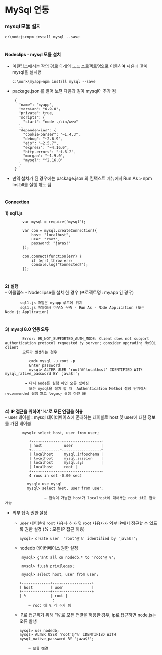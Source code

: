 # MySql 연동
 
 ### mysql 모듈 설치
  
    c:\nodejs>npm install mysql --save
#
 #### Nodeclips - mysql 모듈 설치
 -  이클립스에서는 작업 경로 아래의 노드 프로젝트명으로 이동하여 다음과 같이 mysql을 설치함 

        c:\work\myapp>npm install mysql --save

 - package.json 를 열어 보면 다음과 같이 mysql이 추가 됨 
	
		{
		  "name": "myapp",
		  "version": "0.0.0",
		  "private": true,
		  "scripts": {
			"start": "node ./bin/www"
		  },
		  "dependencies": {
			"cookie-parser": "~1.4.3",
			"debug": "~2.6.9",
			"ejs": "~2.5.7",
			"express": "~4.16.0",
			"http-errors": "~1.6.2",
			"morgan": "~1.9.0",
			"mysql": "^2.16.0"
		  }
		}

 - 만약 설치가 된 경우에는 package.json 의 컨택스트 메뉴에서 Run As > npm Install를 실행 해도 됨

#
#### Connection 
  **1) sql1.js**
	   
		
			var mysql = require('mysql');

			var con = mysql.createConnection({
				host: "localhost",
				user: "root",
				password: "java$!"
			});

			con.connect(function(err) {
				if (err) throw err;
				console.log("Connected!");
			});

#
  **2) 실행**   
     - 이클립스 - Nodeclipse를 설치 한 경우 (프로젝트명 : myapp 인 경우)
		
           sql1.js 파일은 myapp 루트에 위치
           sql1.js 파일에서 마우스 우측 - Run As - Node Application (또는 Node.js Application)
		   
#
  **3) mysql 8.0 연동 오류**
	   
            Error: ER_NOT_SUPPORTED_AUTH_MODE: Client does not support authentication protocol requested by server; consider upgrading MySQL client
            오류가 발생하는 경우

			   cmd> mysql -u root -p
			   Enter password:
			   mysql> ALTER USER 'root'@'localhost' IDENTIFIED WITH mysql_native_password BY 'java$!';

             → 다시 Node를 실행 하면 오류 없어짐 
               또는 mysql을 설치 할 때  Authentication Method 설정 단계에서 recommended 설정 말고 legacy 설정 하면 OK 
#
   **4) IP 접근을 위하여 '%'로 모든 연결을 허용**   
      - user 테이블 : mysql 데이터베이스에 존재하는 테이블로 host 및 user에 대한 정보를 가진 테이블
		
			mysql> select host, user from user;
			
			   +-------------+------------------+
			   | host        | user             |
			   +-------------+------------------+
			   | localhost   | mysql.infoschema |
			   | localhost   | mysql.session    |
			   | localhost   | mysql.sys        |
			   | localhost   | root |
			   +-------------+------------------+
			   4 rows in set (0.00 sec)

			  mysql> use mysql
			  mysql> select host, user from user;

	                  → 접속이 가능한 host가 localhost에 대해서만 root id로 접속 가능 

   - 외부 접속 권한 설정 
     - user 테이블에 root 사용자 추가 및 root 사용자가 외부 IP에서 접근할 수 있도록 권한 설정 (% : 모든 IP 접근 허용)
	   
           mysql> create user  'root'@'%' identified by 'java$!';

     - nodedb 데이터베이스 권한 설정
	  
            mysql> grant all on nodedb.* to 'root'@'%';

            mysql> flush privileges;

            mysql> select host, user from user;
		  
		   +-------------+------------------+
		   | host        | user             |
		   +-------------+------------------+
		   | %           | root |
						  :
	           → root 에 % 가 추가 됨 

      - IP로 접근하기 위해 '%'로 모든 연결을 허용한 경우, ip로 접근하면 node.js는 오류 발생 
      
		    mysql> use nodedb;
		    mysql> ALTER USER 'root'@'%' IDENTIFIED WITH mysql_native_password BY 'java$!';	

                → 오류 해결 
